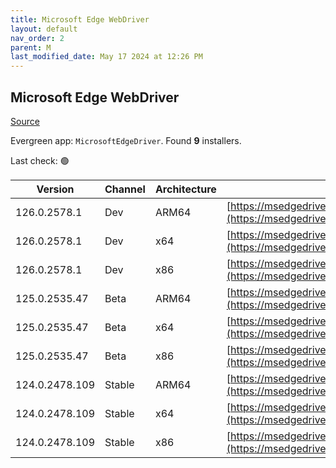 ```yaml
---
title: Microsoft Edge WebDriver
layout: default
nav_order: 2
parent: M
last_modified_date: May 17 2024 at 12:26 PM
---
```


## Microsoft Edge WebDriver

[Source](https://www.microsoft.com/edge)

Evergreen app: `MicrosoftEdgeDriver`. Found **9** installers.

Last check: 🟢

| Version        | Channel | Architecture | URI                                                                                                                                              |
| -------------- | ------- | ------------ | ------------------------------------------------------------------------------------------------------------------------------------------------ |
| 126.0.2578.1   | Dev     | ARM64        | [https://msedgedriver.azureedge.net/126.0.2578.1/edgedriver_arm64.zip](https://msedgedriver.azureedge.net/126.0.2578.1/edgedriver_arm64.zip)     |
| 126.0.2578.1   | Dev     | x64          | [https://msedgedriver.azureedge.net/126.0.2578.1/edgedriver_win64.zip](https://msedgedriver.azureedge.net/126.0.2578.1/edgedriver_win64.zip)     |
| 126.0.2578.1   | Dev     | x86          | [https://msedgedriver.azureedge.net/126.0.2578.1/edgedriver_win32.zip](https://msedgedriver.azureedge.net/126.0.2578.1/edgedriver_win32.zip)     |
| 125.0.2535.47  | Beta    | ARM64        | [https://msedgedriver.azureedge.net/125.0.2535.47/edgedriver_arm64.zip](https://msedgedriver.azureedge.net/125.0.2535.47/edgedriver_arm64.zip)   |
| 125.0.2535.47  | Beta    | x64          | [https://msedgedriver.azureedge.net/125.0.2535.47/edgedriver_win64.zip](https://msedgedriver.azureedge.net/125.0.2535.47/edgedriver_win64.zip)   |
| 125.0.2535.47  | Beta    | x86          | [https://msedgedriver.azureedge.net/125.0.2535.47/edgedriver_win32.zip](https://msedgedriver.azureedge.net/125.0.2535.47/edgedriver_win32.zip)   |
| 124.0.2478.109 | Stable  | ARM64        | [https://msedgedriver.azureedge.net/124.0.2478.109/edgedriver_arm64.zip](https://msedgedriver.azureedge.net/124.0.2478.109/edgedriver_arm64.zip) |
| 124.0.2478.109 | Stable  | x64          | [https://msedgedriver.azureedge.net/124.0.2478.109/edgedriver_win64.zip](https://msedgedriver.azureedge.net/124.0.2478.109/edgedriver_win64.zip) |
| 124.0.2478.109 | Stable  | x86          | [https://msedgedriver.azureedge.net/124.0.2478.109/edgedriver_win32.zip](https://msedgedriver.azureedge.net/124.0.2478.109/edgedriver_win32.zip) |
